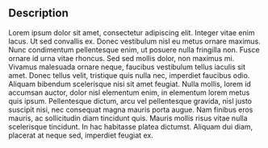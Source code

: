 ## Description
Lorem ipsum dolor sit amet, consectetur adipiscing elit. Integer vitae enim lacus. Ut sed convallis ex. Donec vestibulum nisl eu metus ornare maximus. Nunc condimentum pellentesque enim, ut posuere nulla fringilla non. Fusce ornare id urna vitae rhoncus. Sed sed mollis dolor, non maximus mi. Vivamus malesuada ornare neque, faucibus vestibulum tellus iaculis sit amet. Donec tellus velit, tristique quis nulla nec, imperdiet faucibus odio. Aliquam bibendum scelerisque nisi sit amet feugiat. Nulla mollis, lorem id accumsan auctor, dolor nisl elementum enim, in elementum lorem metus quis ipsum. Pellentesque dictum, arcu vel pellentesque gravida, nisl justo suscipit nisi, nec consequat magna mauris porta augue. Nam finibus eros mauris, ac sollicitudin diam tincidunt quis. Mauris mollis risus vitae nulla scelerisque tincidunt. In hac habitasse platea dictumst. Aliquam dui diam, placerat at neque sed, imperdiet feugiat ex.